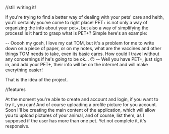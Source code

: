 //still writing it!

If you're trying to find a better way of dealing with your pets' care and helth, you'll certainly you've come to right place!
PET+ is not only a way of organizing the info about your pet+, but also a way of simplifying the process!
Is it hard to grasp what is PET+? Simple here's an example:

-- Ooooh my gosh, I love my cat TOM, but it's a problem for me to write down on a piece of paper, or on my notes, what are the vaccines and other things TOM needs to take, even its basic cares. How could I travel without any concernings if he's going to be ok... 😔
-- Well you have PET+, just sign in, and add your PET+, their info will be on the internet and will make everything easier!

That is the idea of the project.

//features

At the moment you're able to create and account and login, if you want to try it, you can! And of course uploading a profile picture for you account.
Soon I'll be creating the main content of the application, which will allow you to upload pictures of your animal, and of course, list them, as I supposed if the user has more than one pet.
Yet not complete it, it's responsive.



